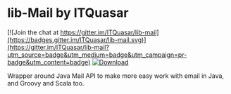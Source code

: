 lib-Mail by ITQuasar
====================

[![Join the chat at https://gitter.im/ITQuasar/lib-mail](https://badges.gitter.im/ITQuasar/lib-mail.svg)](https://gitter.im/ITQuasar/lib-mail?utm_source=badge&utm_medium=badge&utm_campaign=pr-badge&utm_content=badge)
[ ![Download](https://api.bintray.com/packages/giflw/maven/lib-mail/images/download.svg) ](https://bintray.com/giflw/maven/lib-mail/_latestVersion)

Wrapper around Java Mail API to make more easy work with email in Java, and Groovy and Scala too.
